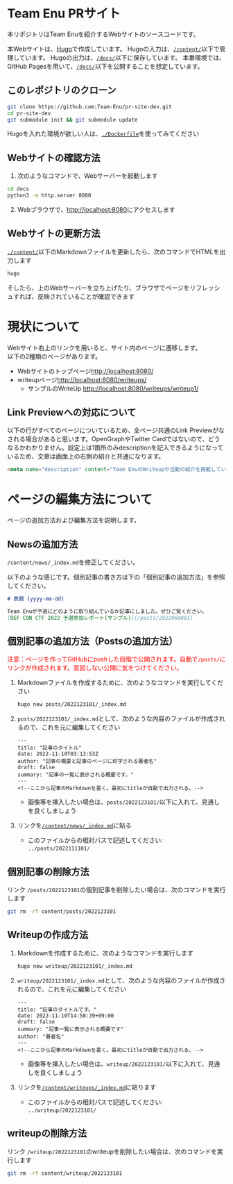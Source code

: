 # Team Enu PRサイト

本リポジトリはTeam Enuを紹介するWebサイトのソースコードです。

本Webサイトは、[Hugo](https://gohugo.io/)で作成しています。
Hugoの入力は、[`/content/`](/content/)以下で管理しています。
Hugoの出力は、[`/docs/`](/docs/)以下に保存しています。
本番環境では、GitHub Pagesを用いて、[`/docs/`](/docs/)以下を公開することを想定しています。


## このレポジトリのクローン

```bash
git clone https://github.com:Team-Enu/pr-site-dev.git
cd pr-site-dev
git submodule init && git submodule update
```

Hugoを入れた環境が欲しい人は、[`./Dockerfile`](./Dockerfile)を使ってみてください


## Webサイトの確認方法

1. 次のようなコマンドで、Webサーバーを起動します

  ```bash
  cd docs
  python3 -m http.server 8080
  ```

2. Webブラウザで、[http://localhost:8080](http://localhost:8080)にアクセスします


## Webサイトの更新方法

[`./content/`](./content/)以下のMarkdownファイルを更新したら、次のコマンドでHTMLを出力します

```bash
hugo
```

そしたら、上のWebサーバーを立ち上げたり、ブラウザでページをリフレッシュすれば、反映されていることが確認できます


# 現状について

Webサイト右上のリンクを用いると、サイト内のページに遷移します。  
以下の2種類のページがあります。
- Webサイトのトップページ[http://localhost:8080/](http://localhost:8080/)
- writeupページ[http://localhost:8080/writeups/](http://localhost:8080/writeups/)
  - サンプルのWriteUp [http://localhost:8080/writeups/writeup1/](http://localhost:8080/writeups/writeup1/)


## Link Previewへの対応について

以下の行がすべてのページについているため、全ページ共通のLink Previewがなされる場合があると思います。OpenGraphやTwitter Cardではないので、どうなるかわかりません。設定上は1箇所のみdescriptionを記入できるようになっているため、文章は画面上の右側の紹介と共通になります。
```html
<meta name="description" content="Team EnuのWriteupや活動の紹介を掲載しています。">
```


# ページの編集方法について

ページの追加方法および編集方法を説明します。


## Newsの追加方法

`/content/news/_index.md`を修正してください。

以下のような感じです。個別記事の書き方は下の「個別記事の追加方法」を参照してください。

```markdown
# 表題 (yyyy-mm-dd)

Team Enuが予選にどのように取り組んでいるか記事にしました。ぜひご覧ください。  
[DEF CON CTF 2022 予選参加レポート(サンプル)](/posts/2022060801)
```


## 個別記事の追加方法（Postsの追加方法）

<span style="color: red">注意：ページを作ってGitHubにpushした段階で公開されます。自動で`/posts/`にリンクが作成されます。意図しない公開に気をつけてください。</span>  

1. Markdownファイルを作成するために、次のようなコマンドを実行してください

    ```bash
    hugo new posts/2022123101/_index.md
    ```

2. `posts/2022123101/_index.md`として、次のような内容のファイルが作成されるので、これを元に編集してください

    ```
    ---
    title: "記事のタイトル"
    date: 2022-11-10T03:13:53Z
    author: "記事の概要と記事のページに印字される著者名"
    draft: false
    summary: "記事の一覧に表示される概要です。"
    ---
    <!--ここから記事のMarkdownを書く。最初にtitleが自動で出力される。-->
    ```

    - 画像等を挿入したい場合は、`posts/2022123101/`以下に入れて、見通しを良くしましょう

3. リンクを[`/content/news/_index.md`](/content/news/_index.md)に貼る
    - このファイルからの相対パスで記述してください: `../posts/2022111101/`


## 個別記事の削除方法

リンク `/posts/2022123101`の個別記事を削除したい場合は、次のコマンドを実行します

```bash
git rm -rf content/posts/2022123101
```


## Writeupの作成方法

1. Markdownを作成するために、次のようなコマンドを実行します

    ```bash
    hugo new writeup/2022123101/_index.md
    ```

2. `writeup/2022123101/_index.md`として、次のような内容のファイルが作成されるので、これを元に編集してください

    ```
    ---
    title: "記事のタイトルです。"
    date: 2022-11-10T14:58:39+09:00
    draft: false
    summary: "記事一覧に表示される概要です"
    author: "著者名"
    ---
    <!--ここから記事のMarkdownを書く。最初にtitleが自動で出力される。-->
    ```

    - 画像等を挿入したい場合は、`writeup/2022123101/`以下に入れて、見通しを良くしましょう

3. リンクを[`/content/writeups/_index.md`](/content/writeups/_index.md)に貼ります
    - このファイルからの相対パスで記述してください: `../writeup/2022123101/`


## writeupの削除方法

リンク `/writeup/2022123101`のwriteupを削除したい場合は、次のコマンドを実行します

```bash
git rm -rf content/writeup/2022123101
```
